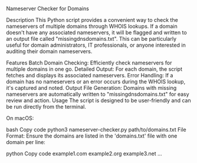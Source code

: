 Nameserver Checker for Domains

Description
This Python script provides a convenient way to check the nameservers of multiple domains through WHOIS lookups. If a domain doesn't have any associated nameservers, it will be flagged and written to an output file called "missingdnsdomains.txt". This can be particularly useful for domain administrators, IT professionals, or anyone interested in auditing their domain nameservers.

Features
Batch Domain Checking: Efficiently check nameservers for multiple domains in one go.
Detailed Output: For each domain, the script fetches and displays its associated nameservers.
Error Handling: If a domain has no nameservers or an error occurs during the WHOIS lookup, it's captured and noted.
Output File Generation: Domains with missing nameservers are automatically written to "missingdnsdomains.txt" for easy review and action.
Usage
The script is designed to be user-friendly and can be run directly from the terminal.

On macOS:

bash
Copy code
python3 nameserver-checker.py path/to/domains.txt
File Format:
Ensure the domains are listed in the 'domains.txt' file with one domain per line:

python
Copy code
example1.com
example2.org
example3.net
...
